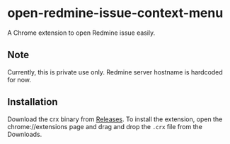 # open-redmine-issue-context-menu
A Chrome extension to open Redmine issue easily.

## Note
Currently, this is private use only. Redmine server hostname is hardcoded for now.

## Installation
Download the crx binary from [Releases](https://github.com/chieping/open-redmine-issue-context-menu/releases). To install the extension, open the chrome://extensions page and drag and drop the `.crx` file from the Downloads.
